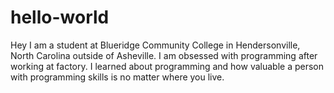 # hello-world
Hey I am a student at Blueridge Community College in Hendersonville, North Carolina outside of Asheville. I am obsessed with programming after working at factory. I learned about programming and how valuable a person with programming skills is no matter where you live.
